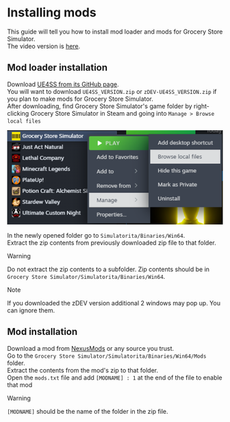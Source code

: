# Installing mods
This guide will tell you how to install mod loader and mods for Grocery Store Simulator.  
The video version is [here](https://youtu.be/bDs_iYeMQOk).

## Mod loader installation
Download [UE4SS from its GitHub page](https://github.com/UE4SS-RE/RE-UE4SS/releases/latest).  
You will want to download `UE4SS_VERSION.zip` or `zDEV-UE4SS_VERSION.zip` if you plan to make mods for Grocery Store Simulator.  
After downloading, find Grocery Store Simulator's game folder by right-clicking Grocery Store Simulator in Steam and going into `Manage > Browse local files`

![Browse local files](../media/browse_local_files.png)

In the newly opened folder go to `Simulatorita/Binaries/Win64`.  
Extract the zip contents from previously downloaded zip file to that folder.

> [!WARNING]
> Do not extract the zip contents to a subfolder. Zip contents should be in `Grocery Store Simulator/Simulatorita/Binaries/Win64`.

> [!NOTE]
> If you downloaded the zDEV version additional 2 windows may pop up. You can ignore them.

## Mod installation
Download a mod from [NexusMods](https://nexusmods.com/grocerystoresimulator) or any source you trust.  
Go to the `Grocery Store Simulator/Simulatorita/Binaries/Win64/Mods` folder.  
Extract the contents from the mod's zip to that folder.  
Open the `mods.txt` file and add `[MODNAME] : 1` at the end of the file to enable that mod

> [!WARNING]
> `[MODNAME]` should be the name of the folder in the zip file.
